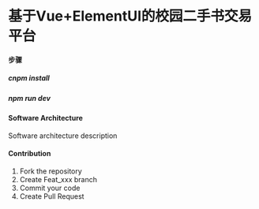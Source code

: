 # 基于Vue+ElementUI的校园二手书交易平台

#### 步骤
##### cnpm install
##### npm run dev
#### Software Architecture
Software architecture description

#### Contribution

1.  Fork the repository
2.  Create Feat_xxx branch
3.  Commit your code
4.  Create Pull Request

